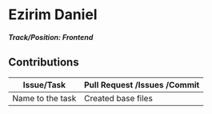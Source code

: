 # Ezirim Daniel

##### Track/Position: **Frontend**

## Contributions

| Issue/Task	| Pull Request /Issues /Commit				|
| ------------- | -----------------------------------------------------	|
| Name to the task | Created base files					|
